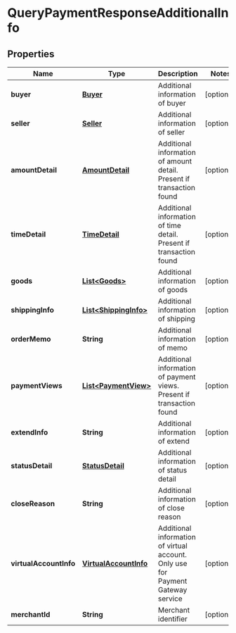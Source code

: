 

# QueryPaymentResponseAdditionalInfo


## Properties

| Name | Type | Description | Notes |
|------------ | ------------- | ------------- | -------------|
|**buyer** | [**Buyer**](Buyer.md) | Additional information of buyer |  [optional] |
|**seller** | [**Seller**](Seller.md) | Additional information of seller |  [optional] |
|**amountDetail** | [**AmountDetail**](AmountDetail.md) | Additional information of amount detail. Present if transaction found |  [optional] |
|**timeDetail** | [**TimeDetail**](TimeDetail.md) | Additional information of time detail. Present if transaction found |  [optional] |
|**goods** | [**List&lt;Goods&gt;**](Goods.md) | Additional information of goods |  [optional] |
|**shippingInfo** | [**List&lt;ShippingInfo&gt;**](ShippingInfo.md) | Additional information of shipping |  [optional] |
|**orderMemo** | **String** | Additional information of memo |  [optional] |
|**paymentViews** | [**List&lt;PaymentView&gt;**](PaymentView.md) | Additional information of payment views. Present if transaction found |  [optional] |
|**extendInfo** | **String** | Additional information of extend |  [optional] |
|**statusDetail** | [**StatusDetail**](StatusDetail.md) | Additional information of status detail |  [optional] |
|**closeReason** | **String** | Additional information of close reason |  [optional] |
|**virtualAccountInfo** | [**VirtualAccountInfo**](VirtualAccountInfo.md) | Additional information of virtual account. Only use for Payment Gateway service |  [optional] |
|**merchantId** | **String** | Merchant identifier |  [optional] |



